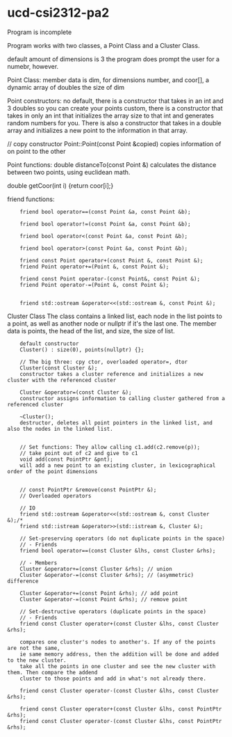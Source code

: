 # ucd-csi2312-pa2
Program is incomplete

Program works with two classes, a Point Class and a Cluster Class.

default amount of dimensions is 3
the program does prompt the user for a numebr, however. 

Point Class:
member data is dim, for dimensions number, and coor[], a dynamic array of doubles the size of dim



Point constructors:
no default, there is a constructor that takes in an int and 3 doubles so you can create your points custom, 
there is a constructor that takes in only an int that initializes the array size to that int and generates
random numbers for you.
There is also a constructor that takes in a double array and initializes a new point to the information in that array.

// copy constructor
Point::Point(const Point &copied)
copies information of on point to the other

Point functions:
double distanceTo(const Point &)
calculates the distance between two points, using euclidean math.

double getCoor(int i) {return coor[i];}

friend functions:

        friend bool operator==(const Point &a, const Point &b);

        friend bool operator!=(const Point &a, const Point &b);

        friend bool operator<(const Point &a, const Point &b);

        friend bool operator>(const Point &a, const Point &b);

        friend const Point operator+(const Point &, const Point &);
        friend Point operator+=(Point &, const Point &);

        friend const Point operator-(const Point&, const Point &);
        friend Point operator-=(Point &, const Point &);


        friend std::ostream &operator<<(std::ostream &, const Point &);
        
Cluster Class
The class contains a linked list, each node in the list points to a point, as well as another node or nullptr
if it's the last one.
The member data is points, the head of the list, and size, the size of list.



        default constructor
        Cluster() : size(0), points(nullptr) {};
   
        // The big three: cpy ctor, overloaded operator=, dtor
        Cluster(const Cluster &);
        constructor takes a cluster reference and initializes a new cluster with the referenced cluster
        
        Cluster &operator=(const Cluster &);
        constructor assigns information to calling cluster gathered from a referenced cluster
        
        ~Cluster();
        destructor, deletes all point pointers in the linked list, and also the nodes in the linked list. 
        

        // Set functions: They allow calling c1.add(c2.remove(p));
        // take point out of c2 and give to c1
        void add(const PointPtr &pnt);
        will add a new point to an existing cluster, in lexicographical order of the point dimensions
        

        // const PointPtr &remove(const PointPtr &);
        // Overloaded operators

        // IO
        friend std::ostream &operator<<(std::ostream &, const Cluster &);/*
        friend std::istream &operator>>(std::istream &, Cluster &);

        // Set-preserving operators (do not duplicate points in the space)
        // - Friends
        friend bool operator==(const Cluster &lhs, const Cluster &rhs);

        // - Members
        Cluster &operator+=(const Cluster &rhs); // union
        Cluster &operator-=(const Cluster &rhs); // (asymmetric) difference

        Cluster &operator+=(const Point &rhs); // add point
        Cluster &operator-=(const Point &rhs); // remove point

        // Set-destructive operators (duplicate points in the space)
        // - Friends
        friend const Cluster operator+(const Cluster &lhs, const Cluster &rhs);
        
        compares one cluster's nodes to another's. If any of the points are not the same, 
        ie same memory address, then the addition will be done and added to the new cluster.
        take all the points in one cluster and see the new cluster with them. Then compare the addend
        cluster to those points and add in what's not already there. 
        
        friend const Cluster operator-(const Cluster &lhs, const Cluster &rhs);

        friend const Cluster operator+(const Cluster &lhs, const PointPtr &rhs);
        friend const Cluster operator-(const Cluster &lhs, const PointPtr &rhs);
    
